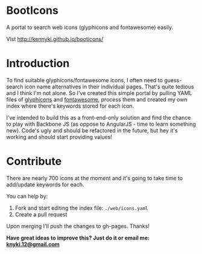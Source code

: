 BootIcons
============

A portal to search web icons (glyphicons and fontawesome) easily.

Vist http://kennyki.github.io/booticons/

Introduction
============
To find suitable glyphicons/fontawesome icons, I often need to guess-search icon name alternatives in their individual pages. That's quite tedious and I think I'm not alone. So I've created this simple portal by pulling YAML files of [glyphicons](https://raw.githubusercontent.com/twbs/bootstrap/master/docs/_data/glyphicons.yml) and [fontawesome](https://raw.githubusercontent.com/FortAwesome/Font-Awesome/master/src/icons.yml), process them and created my own index where there's keywords stored for each icon.

I've intended to build this as a front-end-only solution and find the chance to play with Backbone JS (as oppose to AngularJS - time to learn something new). Code's ugly and should be refactored in the future, but hey it's working and should start providing values!

Contribute
============
There are nearly 700 icons at the moment and it's going to take time to add/update keywords for each.

You can help by:

1. Fork and start editing the index file: `./web/icons.yaml`
1. Create a pull request

Upon merging I'll push the changes to gh-pages. Thanks!

**Have great ideas to improve this? Just do it or email me: knyki.12@gmail.com**